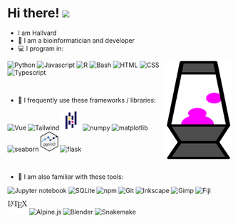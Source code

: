 # Hi there! <img src="https://github.com/TheDudeThatCode/TheDudeThatCode/blob/master/Assets/Hi.gif" width="25" />


- I am Hallvard
- 🏦 I am a bioinformatician and developer
- 💻 I program in:
<img align="right" src="lava_lamp.gif" alt="" width="150" height="220">
<p align="left">
    <img src="https://raw.githubusercontent.com/gilbarbara/logos/master/logos/python.svg" alt="Python" title="Python" width="45" height="45"/>
    <img src="https://upload.vectorlogo.zone/logos/javascript/images/239ec8a4-163e-4792-83b6-3f6d96911757.svg" alt="Javascript" title="Javascript" width="45" height="45"/>
    <img src="https://upload.wikimedia.org/wikipedia/commons/thumb/1/1b/R_logo.svg/640px-R_logo.svg.png" alt="R" title="R" width="45" height="45"/>
    <img src="https://upload.wikimedia.org/wikipedia/commons/4/4b/Bash_Logo_Colored.svg" alt="Bash" title="Bash" width="45" height="45"/>
    <img src="https://upload.wikimedia.org/wikipedia/commons/thumb/6/61/HTML5_logo_and_wordmark.svg/640px-HTML5_logo_and_wordmark.svg.png" alt="HTML" title="HTML" width="45" height="45"/>
    <img src="https://upload.wikimedia.org/wikipedia/commons/thumb/d/d5/CSS3_logo_and_wordmark.svg/640px-CSS3_logo_and_wordmark.svg.png" alt="CSS" title="CSS" width="35" height="45"/>
    <img src="https://upload.wikimedia.org/wikipedia/commons/thumb/4/4c/Typescript_logo_2020.svg/640px-Typescript_logo_2020.svg.png" alt="Typescript" title="Typescript" width="35" height="35"/>
</p>

<br />

- :book: I frequently use these frameworks / libraries:
<p align="left">
    <img src="https://upload.wikimedia.org/wikipedia/commons/thumb/9/95/Vue.js_Logo_2.svg/640px-Vue.js_Logo_2.svg.png" alt="Vue" title="Vue" width="45" height="45"/>
    <img src="https://upload.wikimedia.org/wikipedia/commons/thumb/d/d5/Tailwind_CSS_Logo.svg/640px-Tailwind_CSS_Logo.svg.png" alt="Tailwind" title="Tailwind" width="45" height="45"/>
    <img src="https://github.com/devicons/devicon/blob/master/icons/pandas/pandas-original.svg" alt="pandas" title="pandas" width="45" height="45"/>
    <img src="https://upload.wikimedia.org/wikipedia/commons/thumb/1/1a/NumPy_logo.svg/640px-NumPy_logo.svg.png" alt="numpy" title="numpy" width="50" height="45"/>
    <img src="https://upload.wikimedia.org/wikipedia/commons/8/84/Matplotlib_icon.svg" alt="matplotlib" title="matplotlib" width="45" height="45"/>
    <img src="https://seaborn.pydata.org/_images/logo-mark-lightbg.svg" alt="seaborn" title="seaborn" width="45" height="45"/>
    <img src="https://raw.githubusercontent.com/rstudio/hex-stickers/master/PNG/ggplot2.png" alt="ggplot2" title="ggplot2" width="40" height="45"/>
    <img src="https://upload.vectorlogo.zone/logos/pocoo_flask/images/5edfb8bf-3da1-455e-98db-91a7b0a955b1.svg" alt="flask" title="flask" width="45" height="45"/>
</p>


<br />

- :hammer: I am also familiar with these tools:
<p align="left">
    <img src="https://upload.wikimedia.org/wikipedia/commons/3/38/Jupyter_logo.svg" alt="Jupyter notebook" title="Jupyter notebook" width="45" height="45"/>
    <img src="https://upload.wikimedia.org/wikipedia/commons/thumb/3/38/SQLite370.svg/640px-SQLite370.svg.png" alt="SQLite" title="SQLite" width="55" height="45"/>
    <img src="https://upload.wikimedia.org/wikipedia/commons/thumb/d/db/Npm-logo.svg/640px-Npm-logo.svg.png" alt="npm" title="npm" width="45" height="45"/>
    <img src="https://git-scm.com/images/logos/downloads/Git-Icon-1788C.svg" alt="Git" title="Git" width="45" height="45"/>
    <img src="https://upload.wikimedia.org/wikipedia/commons/0/0d/Inkscape_Logo.svg" alt="Inkscape" title="Inkscape" width="45" height="45"/>
    <img src="https://upload.wikimedia.org/wikipedia/commons/thumb/4/45/The_GIMP_icon_-_gnome.svg/640px-The_GIMP_icon_-_gnome.svg.png" alt="Gimp" title="Gimp" width="45" height="45"/>
    <img src="https://upload.wikimedia.org/wikipedia/commons/thumb/5/55/FIJI_%28software%29_Logo.svg/1024px-FIJI_%28software%29_Logo.svg.png" alt="Fiji" title="Fiji" width="45" height="45"/>
    <img src="https://raw.githubusercontent.com/devicons/devicon/1119b9f84c0290e0f0b38982099a2bd027a48bf1/icons/latex/latex-original.svg" alt="Latex" title="Latex" width="45" height="45"/>
    <img src="https://seeklogo.com/images/A/alpine-js-logo-21F4169EAB-seeklogo.com.png" alt="Alpine.js" title="Alpine.js" width="45" height="40"/>
    <img src="https://upload.wikimedia.org/wikipedia/commons/thumb/0/0c/Blender_logo_no_text.svg/1280px-Blender_logo_no_text.svg.png" alt="Blender" title="Blender" width="45" height="45"/>
    <img src="https://avatars.githubusercontent.com/u/33450111?s=200&v=4" alt="Snakemake" title="Snakemake" width="45" height="45"/>
</p>
